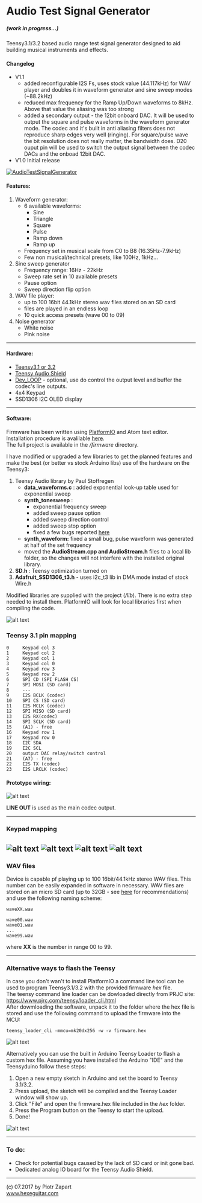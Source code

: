 Audio Test Signal Generator
========
##### (work in progress...)
Teensy3.1/3.2 based audio range test signal generator designed to aid building musical instruments and effects.    

#### Changelog

* V1.1
    - added reconfigurable I2S Fs, uses stock value (44.117kHz) for WAV player and doubles it in waveform generator and sine sweep modes (~88.2kHz)
    - reduced max frequency for the Ramp Up/Down waveforms to 8kHz. Above that value the aliasing was too strong
    - added a secondary output - the 12bit onboard DAC. It will be used to output the square and pulse waveforms in the waveform generator mode. The codec and it's built in anti aliasing filters does not reproduce sharp edges very well (ringing). For square/pulse wave the bit resolution does not really matter, the bandwidth does. D20 ouput pin will be used to switch the output signal between the codec DACs and the onboad 12bit DAC.
* V1.0 Initial release


[![AudioTestSignalGenerator](http://img.youtube.com/vi/fiGgEgc5klA/0.jpg)](http://www.youtube.com/watch?v=fiGgEgc5klA)

#### Features:  
1. Waveform generator:
    * 6 available waveforms:
        - Sine
        - Triangle
        - Square
        - Pulse
        - Ramp down
        - Ramp up
    * Frequency set in musical scale from C0 to B8 (16.35Hz-7.9kHz)
    * Few non musical/technical presets, like 100Hz, 1kHz...
2. Sine sweep generator
    * Frequency range: 16Hz - 22kHz
    * Sweep rate set in 10 available presets
    * Pause option
    * Sweep direction flip option
3. WAV file player:
    * up to 100 16bit 44.1kHz stereo wav files stored on an SD card
    * files are played in an endless loop
    * 10 quick access presets (wave 00 to 09)
4. Noise generator
    * White noise
    * Pink noise  
------
#### Hardware:  
* [Teensy3.1 or 3.2](https://www.pjrc.com/store/teensy32.html)  
* [Teensy Audio Shield](https://www.pjrc.com/store/teensy3_audio.html)  
* [Dev_LOOP](http://www.hexeguitar.com/diy/utility/devloop) - optional, use do control the output level and buffer the codec's line outputs.     
* 4x4 Keypad
* SSD1306 I2C OLED display
------
#### Software:  
Firmware has been written using [PlatformIO](http://platformio.org/) and Atom text editor.  
Installation procedure is avalilable [here](http://docs.platformio.org/en/latest/ide/atom.html#installation).  
The full project is available in the */firmware* directory.  

I have modified or upgraded a few libraries to get the planned features and make the best (or better vs stock Arduino libs) use of the hardware on the Teensy3:
1. Teensy Audio library by Paul Stoffregen
    - **data_waveforms.c** : added exponential look-up table used for exponential sweep
    - **synth_tonesweep** :
        * exponential frequency sweep
        * added sweep pause option
        * added sweep direction control
        * added sweep stop option
        * fixed a few bugs reported [here](https://forum.pjrc.com/threads/45246)
    - **synth_waveform:**   fixed a small bug, pulse waveform was generated at half of the set frequency
    - moved the **AudioStream.cpp and AudioStream.h** files to a local lib folder, so the changes will not interfere with the installed original library.
2. **SD.h** : Teensy optimization turned on
3. **Adafruit_SSD1306_t3.h** - uses i2c_t3 lib in DMA mode instad of stock Wire.h

Modified libraries are supplied with the project (*/lib*). There is no extra step needed to install them. PlatformIO will look for local libraries first when compiling the code.

![alt text][pic5]

### Teensy 3.1 pin mapping
```
0     Keypad col 3
1     Keypad col 2
2     Keypad col 1
3     Keypad col 0
4     Keypad row 3
5     Keypad row 2
6     SPI CD (SPI FLASH CS)
7     SPI MOSI (SD card)
8     ---
9     I2S BCLK (codec)
10    SPI CS (SD card)
11    I2S MCLK (codec)
12    SPI MISO (SD card)
13    I2S RX(codec)
14    SPI SCLK (SD card)
15    (A1) - free
16    Keypad row 1
17    Keypad row 0
18    I2C SDA
19    I2C SCL
20    output DAC relay/switch control
21    (A7) - free
22    I2S TX (codec)
23    I2S LRCLK (codec)
```
#### Prototype wiring:
![alt text][pic8]

**LINE OUT** is used as the main codec output.

------
### Keypad mapping
![alt text][pic1]
![alt text][pic2]
![alt text][pic3]
![alt text][pic4]
------
### WAV files
Device is capable pf playing up to 100 16bit/44.1kHz stereo WAV files. This number can be easily expanded in software in necessary. WAV files are stored on an micro SD card (up to 32GB - see [here](https://www.pjrc.com/store/teensy3_audio.html) for recommendations) and use the following naming scheme:

```
waveXX.wav

wave00.wav
wave01.wav
...
wave99.wav
```
where **XX** is the number in range 00 to 99.  

------
### Alternative ways to flash the Teensy   

In case you don't wan't to install PlatformIO a command line tool can be used to program Teensy3.1/3.2 with the provided firmware *hex* file.  
The teensy command line loader can be dowloaded directly from PRJC site:  
https://www.pjrc.com/teensy/loader_cli.html  
After dowmloading the software, unpack it to the folder where the hex file is stored and use the following command to upload the firmware into the MCU:
```
teensy_loader_cli -mmcu=mk20dx256 -w -v firmware.hex
```
![alt text][pic7]

Alternatively you can use the built in Arduino Teensy Loader to flash a custom hex file. Assuming you have installed the Arduino "IDE" and the Teensyduino follow these steps:
1. Open a new empty sketch in Arduino and set the board to Teensy 3.1/3.2.
2. Press upload, the sketch will be compiled and the Teensy Loader window will show up.
3. Click "File" and open the firmware.hex file included in the *hex* folder.
4. Press the Program button on the Teensy to start the upload.
5. Done!  

![alt text][pic6]

------

### To do:
- Check for potential bugs caused by the lack of SD card or init gone bad.
- Dedicated analog IO board for the Teensy Audio Shield.

------
(c) 07.2017 by Piotr Zapart  
www.hexeguitar.com

[pic1]: pics/WaveGen_keypad.png "WaveformGenerator"

[pic2]: pics/SinSweep_keypad.png "SinSweepGenerator"
[pic3]: pics/WavPlay_keypad.png "WavPlayer"
[pic4]: pics/NoiseGen_keypad.png "NoiseGenerator"
[pic5]: pics/block_diag.png "BlockDiagram"
[pic6]: pics/TennsyLoader.png "LoadCustomHex"
[pic7]: pics/TeensyCLI.png "Teensy CLI programming"
[pic8]: hardware/SchmV1.1.png "Prototype wiring"
